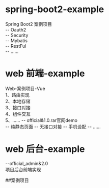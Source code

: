 # spring-boot2-example
  Spring Boot2 案例项目  
-- Oauth2  
-- Security  
-- Mybatis  
-- RestFul  
-- ......

# web 前端-example
  Web-案例项目-Vue  
1、路由实现  
2、本地存储  
3、接口对接  
4、组件交互  
5、......
-- official&1.0.rar官网demo  
-- 纯静态页面
-- 无接口对接
-- 手机设配
-- ......

# web 后台-example
--official_admin&2.0  
项目后台前端实现



##案例项目

